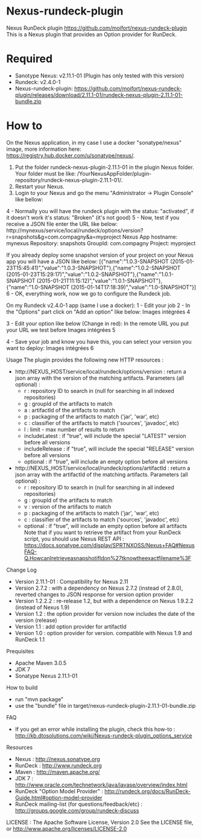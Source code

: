 Nexus-rundeck-plugin
========
Nexus RunDeck plugin
https://github.com/moifort/nexus-rundeck-plugin
This is a Nexus plugin that provides an Option provider for RunDeck.

# Required
* Sanotype Nexus: v2.11.1-01 (Plugin has only tested with this version)
* Rundeck: v2.4.0-1
* Nexus-rundeck-plugin: https://github.com/moifort/nexus-rundeck-plugin/releases/download/2.11.1-01/rundeck-nexus-plugin-2.11.1-01-bundle.zip

# How to
On the Nexus application, in my case I use a docker "sonatype/nexus" image, more information here: https://registry.hub.docker.com/u/sonatype/nexus/.

1. Put the folder rundeck-nexus-plugin-2.11.1-01 in the plugin Nexus folder. Your folder must be like: /YourNexusAppFolder/plugin-repository/rundeck-nexus-plugin-2.11.1-01/.
2. Restart your Nexus.
3. Login to your Nexus and go the menu "Administrator -> Plugin Console" like bellow:

4 - Normally you will have the rundeck plugin with the status: "activated", if it doesn't work it's status: "Broken" (it's not good)
5 - Now, test if you receive a JSON file enter the URL like below:
http://mynexus/service/local/rundeck/options/version?r=snapshots&g=com.compagny&a=myproject
Nexus App hostname: mynexus
Repository: snapshots
GroupId: com.compagny
Project: myproject

If you already deploy some snapshot version of your project on your Nexus app you will have a JSON like below:
[{"name":"1.0.3-SNAPSHOT (2015-01-23T15:45:41)","value":"1.0.3-SNAPSHOT"},{"name":"1.0.2-SNAPSHOT (2015-01-23T15:29:17)","value":"1.0.2-SNAPSHOT"},{"name":"1.0.1-SNAPSHOT (2015-01-21T11:15:12)","value":"1.0.1-SNAPSHOT"},{"name":"1.0-SNAPSHOT (2015-01-14T17:18:39)","value":"1.0-SNAPSHOT"}]
6 - OK, everything work, now we go to configure the Rundeck job.

On my Rundeck v2.4.0-1 app (same I use a docker):
1 - Edit your job 
2 - In the "Options" part click on "Add an option" like below:
Images intégrées 4


3 - Edit your option like below (Change in red): In the remote URL you put your URL we test before
Images intégrées 5


4 - Save your job and know you have this, you can select your version you want to deploy:
Images intégrées 6



Usage
The plugin provides the following new HTTP resources :
- http://NEXUS_HOST/service/local/rundeck/options/version : return a json array with the version of the matching artifacts.
  Parameters (all optional) :
  - r : repository ID to search in (null for searching in all indexed repositories)
  - g : groupId of the artifacts to match
  - a : artifactId of the artifacts to match
  - p : packaging of the artifacts to match ('jar', 'war', etc)
  - c : classifier of the artifacts to match ('sources', 'javadoc', etc)
  - l : limit - max number of results to return
  - includeLatest : if "true", will include the special "LATEST" version before all versions
  - includeRelease : if "true", will include the special "RELEASE" version before all versions
  - optional : if "true", will include an empty option before all versions
- http://NEXUS_HOST/service/local/rundeck/options/artifactId : return a json array with the artifactId of the matching artifacts.
  Parameters (all optional) :
  - r : repository ID to search in (null for searching in all indexed repositories)
  - g : groupId of the artifacts to match
  - v : version of the artifacts to match
  - p : packaging of the artifacts to match ('jar', 'war', etc)
  - c : classifier of the artifacts to match ('sources', 'javadoc', etc)
  - optional : if "true", will include an empty option before all artifacts
Note that if you want to retrieve the artifact from your RunDeck script, you should use Nexus REST API : https://docs.sonatype.com/display/SPRTNXOSS/Nexus+FAQ#NexusFAQ-Q.HowcanIretrieveasnapshotifIdon%27tknowtheexactfilename%3F 

Change Log
- Version 2.11.1-01 : Compatibility for Nexus 2.11 
- Version 2.7.2 : with a dependency on Nexus 2.7.2 (instead of 2.8.0), reverted changes to JSON response for version option provider
- Version 1.2.2.2 : re-release 1.2, but with a dependence on Nexus 1.9.2.2 (instead of Nexus 1.9)
- Version 1.2 : the option provider for version now includes the date of the version (release)
- Version 1.1 : add option provider for artifactId
- Version 1.0 : option provider for version. compatible with Nexus 1.9 and RunDeck 1.1

Prequisites
- Apache Maven 3.0.5
- JDK 7
- Sonatype Nexus 2.11.1-01

How to build
- run "mvn package"
- use the "bundle" file in target/nexus-rundeck-plugin-2.11.1-01-bundle.zip

FAQ
- If you get an error while installing the plugin, check this how-to : http://kb.dtosolutions.com/wiki/Nexus-rundeck-plugin_options_service

Resources
- Nexus : http://nexus.sonatype.org
- RunDeck : http://www.rundeck.org
- Maven : http://maven.apache.org/
- JDK 7 : http://www.oracle.com/technetwork/java/javase/overview/index.html 
- RunDeck "Option Model Provider" : http://rundeck.org/docs/RunDeck-Guide.html#option-model-provider
- RunDeck mailing-list (for questions/feedback/etc) : http://groups.google.com/group/rundeck-discuss

LICENSE : The Apache Software License, Version 2.0
See the LICENSE file, or http://www.apache.org/licenses/LICENSE-2.0
